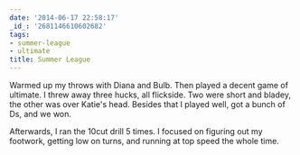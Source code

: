 ```yaml
---
date: '2014-06-17 22:58:17'
_id_: '2681146610602682'
tags:
- summer-league
- ultimate
title: Summer League
---
```


Warmed up my throws with Diana and Bulb. Then played a decent game of ultimate. I threw away three hucks, all flickside. Two were short and bladey, the other was over Katie's head. Besides that I played well, got a bunch of Ds, and we won.

Afterwards, I ran the 10cut drill 5 times. I focused on figuring out my footwork, getting low on turns, and running at top speed the whole time.
